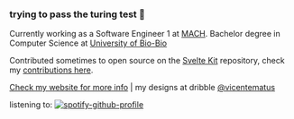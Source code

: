 ### trying to pass the turing test 🤖

Currently working as a Software Engineer 1 at [MACH](https://www.somosmach.com/). Bachelor degree in Computer Science at [University of Bio-Bio](https://www.ubiobio.cl/w/)

Contributed sometimes to open source on the [Svelte Kit](https://github.com/sveltejs/kit) repository, check my [contributions here](https://gist.github.com/vicentematus/d89f23d0611581acb6d417bc88de6e0b).

[Check my website for more info](https://www.vicentematus.cl/) | my designs at dribble [@vicentematus](https://dribbble.com/vicentematus) 

listening to:
[![spotify-github-profile](https://spotify-github-profile.vercel.app/api/view?uid=matusvicente&cover_image=true&theme=novatorem&show_offline=false&background_color=050505&interchange=false&bar_color=53b14f&bar_color_cover=false)](https://open.spotify.com/user/matusvicente?si=63f6e1eeaab84321)
